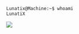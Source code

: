 ```console
Lunatix@Machine:~$ whoami
LunatiX
```
<img src="https://tryhackme-badges.s3.amazonaws.com/lunatix01.png">
